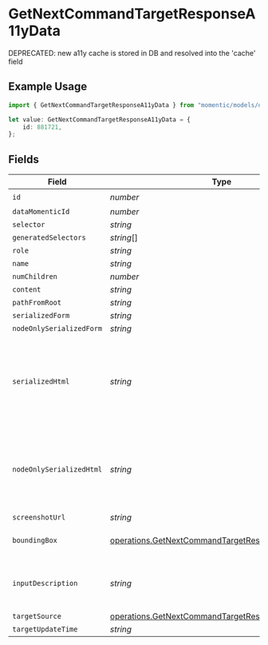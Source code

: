 # GetNextCommandTargetResponseA11yData

DEPRECATED: new a11y cache is stored in DB and resolved into the 'cache' field

## Example Usage

```typescript
import { GetNextCommandTargetResponseA11yData } from "momentic/models/operations";

let value: GetNextCommandTargetResponseA11yData = {
    id: 881721,
};
```

## Fields

| Field                                                                                                                      | Type                                                                                                                       | Required                                                                                                                   | Description                                                                                                                |
| -------------------------------------------------------------------------------------------------------------------------- | -------------------------------------------------------------------------------------------------------------------------- | -------------------------------------------------------------------------------------------------------------------------- | -------------------------------------------------------------------------------------------------------------------------- |
| `id`                                                                                                                       | *number*                                                                                                                   | :heavy_check_mark:                                                                                                         | N/A                                                                                                                        |
| `dataMomenticId`                                                                                                           | *number*                                                                                                                   | :heavy_minus_sign:                                                                                                         | N/A                                                                                                                        |
| `selector`                                                                                                                 | *string*                                                                                                                   | :heavy_minus_sign:                                                                                                         | N/A                                                                                                                        |
| `generatedSelectors`                                                                                                       | *string*[]                                                                                                                 | :heavy_minus_sign:                                                                                                         | N/A                                                                                                                        |
| `role`                                                                                                                     | *string*                                                                                                                   | :heavy_minus_sign:                                                                                                         | N/A                                                                                                                        |
| `name`                                                                                                                     | *string*                                                                                                                   | :heavy_minus_sign:                                                                                                         | N/A                                                                                                                        |
| `numChildren`                                                                                                              | *number*                                                                                                                   | :heavy_minus_sign:                                                                                                         | N/A                                                                                                                        |
| `content`                                                                                                                  | *string*                                                                                                                   | :heavy_minus_sign:                                                                                                         | N/A                                                                                                                        |
| `pathFromRoot`                                                                                                             | *string*                                                                                                                   | :heavy_minus_sign:                                                                                                         | N/A                                                                                                                        |
| `serializedForm`                                                                                                           | *string*                                                                                                                   | :heavy_minus_sign:                                                                                                         | N/A                                                                                                                        |
| `nodeOnlySerializedForm`                                                                                                   | *string*                                                                                                                   | :heavy_minus_sign:                                                                                                         | N/A                                                                                                                        |
| `serializedHtml`                                                                                                           | *string*                                                                                                                   | :heavy_minus_sign:                                                                                                         | pruned html including 1 neighbor and 1 layer of children. value for text inputs pruned.                                    |
| `nodeOnlySerializedHtml`                                                                                                   | *string*                                                                                                                   | :heavy_minus_sign:                                                                                                         | outerHtml of the element without any children. value for text inputs pruned.                                               |
| `screenshotUrl`                                                                                                            | *string*                                                                                                                   | :heavy_minus_sign:                                                                                                         | N/A                                                                                                                        |
| `boundingBox`                                                                                                              | [operations.GetNextCommandTargetResponseBoundingBox](../../models/operations/getnextcommandtargetresponseboundingbox.md)   | :heavy_minus_sign:                                                                                                         | css pixel bounding box                                                                                                     |
| `inputDescription`                                                                                                         | *string*                                                                                                                   | :heavy_minus_sign:                                                                                                         | the description that generated this cache                                                                                  |
| `targetSource`                                                                                                             | [operations.GetNextCommandTargetResponseTargetSource](../../models/operations/getnextcommandtargetresponsetargetsource.md) | :heavy_minus_sign:                                                                                                         | N/A                                                                                                                        |
| `targetUpdateTime`                                                                                                         | *string*                                                                                                                   | :heavy_minus_sign:                                                                                                         | N/A                                                                                                                        |